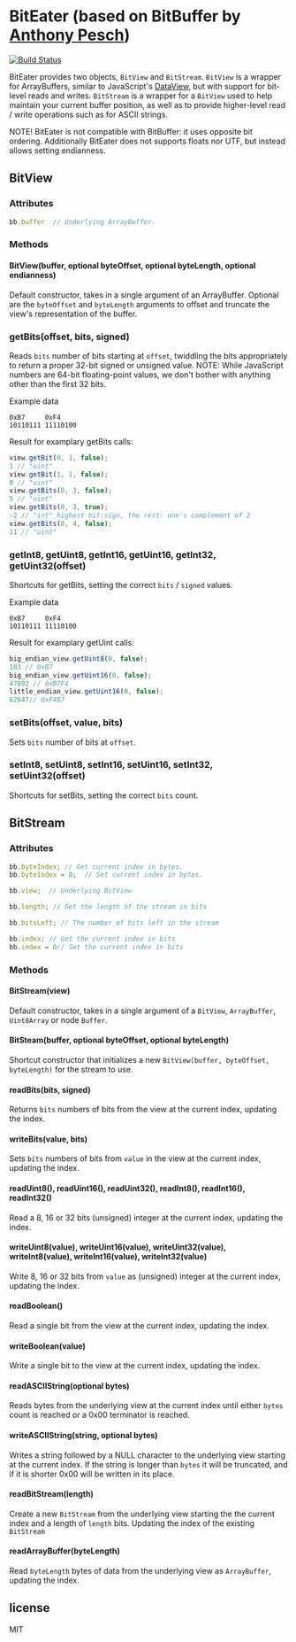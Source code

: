 # BitEater (based on BitBuffer by [Anthony Pesch](https://github.com/inolen))

[![Build Status](https://travis-ci.org/jpoikela/bit-eater.svg?branch=master)](https://travis-ci.org/jpoikela/bit-eater)

BitEater provides two objects, `BitView` and `BitStream`. `BitView` is a wrapper for ArrayBuffers, similar to JavaScript's [DataView](https://developer.mozilla.org/en-US/docs/JavaScript/Typed_arrays/DataView), but with support for bit-level reads and writes. `BitStream` is a wrapper for a `BitView` used to help maintain your current buffer position, as well as to provide higher-level read / write operations such as for ASCII strings.

NOTE! BitEater is not compatible with BitBuffer: it uses opposite bit ordering. Additionally BitEater does not supports floats nor UTF, but instead allows setting endianness.


## BitView

### Attributes

```javascript
bb.buffer  // Underlying ArrayBuffer.
```

### Methods

#### BitView(buffer, optional byteOffset, optional byteLength, optional endianness)

Default constructor, takes in a single argument of an ArrayBuffer. Optional are the `byteOffset` and `byteLength` arguments to offset and truncate the view's representation of the buffer.

### getBits(offset, bits, signed)

Reads `bits` number of bits starting at `offset`, twiddling the bits appropriately to return a proper 32-bit signed or unsigned value. NOTE: While JavaScript numbers are 64-bit floating-point values, we don't bother with anything other than the first 32 bits.

Example data
```
0xB7     0xF4
10110111 11110100
```
Result for examplary getBits calls:
```javascript
view.getBit(0, 1, false);
1 // "uint"
view.getBit(1, 1, false);
0 // "uint"
view.getBits(0, 3, false);
5 // "uint"
view.getBits(0, 3, true);
-2 // "int" highest bit:sign, the rest: one's complement of 2
view.getBits(0, 4, false);
11 // "uint"
```

### getInt8, getUint8, getInt16, getUint16, getInt32, getUint32(offset)

Shortcuts for getBits, setting the correct `bits` / `signed` values.

Example data
```
0xB7     0xF4
10110111 11110100
```
Result for examplary getUint calls:
```javascript
big_endian_view.getUint8(0, false);
183 // 0xB7
big_endian_view.getUint16(0, false);
47092 // 0xB7F4
little_endian_view.getUint16(0, false);
62647// 0xF4B7
```

### setBits(offset, value, bits)

Sets `bits` number of bits at `offset`.

### setInt8, setUint8, setInt16, setUint16, setInt32, setUint32(offset)

Shortcuts for setBits, setting the correct `bits` count.


## BitStream

### Attributes

```javascript
bb.byteIndex; // Get current index in bytes.
bb.byteIndex = 0;  // Set current index in bytes.
```

```javascript
bb.view;  // Underlying BitView
```

```javascript
bb.length; // Get the length of the stream in bits
```

```javascript
bb.bitsLeft; // The number of bits left in the stream
```

```javascript
bb.index; // Get the current index in bits
bb.index = 0// Set the current index in bits
```

### Methods

#### BitStream(view)

Default constructor, takes in a single argument of a `BitView`, `ArrayBuffer`, `Uint8Array` or node `Buffer`.

#### BitSteam(buffer, optional byteOffset, optional byteLength)

Shortcut constructor that initializes a new `BitView(buffer, byteOffset, byteLength)` for the stream to use.

#### readBits(bits, signed)

Returns `bits` numbers of bits from the view at the current index, updating the index.

#### writeBits(value, bits)

Sets `bits` numbers of bits from `value` in the view at the current index, updating the index.

#### readUint8(), readUint16(), readUint32(), readInt8(), readInt16(), readInt32()

Read a 8, 16 or 32 bits (unsigned) integer at the current index, updating the index.

#### writeUint8(value), writeUint16(value), writeUint32(value), writeInt8(value), writeInt16(value), writeInt32(value)

Write 8, 16 or 32 bits from `value` as (unsigned) integer at the current index, updating the index.

#### readBoolean()

Read a single bit from the view at the current index, updating the index.

#### writeBoolean(value)

Write a single bit to the view at the current index, updating the index.

#### readASCIIString(optional bytes)

Reads bytes from the underlying view at the current index until either `bytes` count is reached or a 0x00 terminator is reached.

#### writeASCIIString(string, optional bytes)

Writes a string followed by a NULL character to the underlying view starting at the current index. If the string is longer than `bytes` it will be truncated, and if it is shorter 0x00 will be written in its place.

#### readBitStream(length)

Create a new `BitStream` from the underlying view starting the the current index and a length of `length` bits. Updating the index of the existing `BitStream`

#### readArrayBuffer(byteLength)

Read `byteLength` bytes of data from the underlying view as `ArrayBuffer`, updating the index.

## license

MIT
